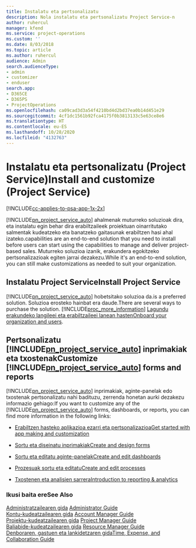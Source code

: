 ```yaml
---
title: Instalatu eta pertsonalizatu
description: Nola instalatu eta pertsonalizatu Project Service-n
author: ruhercul
manager: kfend
ms.service: project-operations
ms.custom: ''
ms.date: 8/03/2018
ms.topic: article
ms.author: ruhercul
audience: Admin
search.audienceType:
- admin
- customizer
- enduser
search.app:
- D365CE
- D365PS
- ProjectOperations
ms.openlocfilehash: ca09cad3d3a54f4210bd4d2bd37ea0b14d451e29
ms.sourcegitcommit: 4cf1dc1561b92fca4175f0b3813133c5e63ce8e6
ms.translationtype: HT
ms.contentlocale: eu-ES
ms.lasthandoff: 10/28/2020
ms.locfileid: "4132763"
---
```

# <a name="install-and-customize-project-service"></a><span data-ttu-id="7bca2-103">Instalatu eta pertsonalizatu (Project Service)</span><span class="sxs-lookup"><span data-stu-id="7bca2-103">Install and customize (Project Service)</span></span>

[!INCLUDE[cc-applies-to-psa-app-1x-2x](../includes/cc-applies-to-psa-app-1x-2x.md)]

[!INCLUDE[pn_project_service_auto](../includes/pn-project-service-auto.md)] <span data-ttu-id="7bca2-104">ahalmenak muturreko soluzioak dira, eta instalatu egin behar dira erabiltzaileek proiektuan oinarritutako salmentak kudeatzeko eta banatzeko gaitasunak erabiltzen hasi ahal izateko.</span><span class="sxs-lookup"><span data-stu-id="7bca2-104">capabilities are an end-to-end solution that you need to install before users can start using the capabilities to manage and deliver project-based sales.</span></span> <span data-ttu-id="7bca2-105">Muturreko soluzioa izanik, erakundera egokitzeko pertsonalizazioak egiten jarrai dezakezu.</span><span class="sxs-lookup"><span data-stu-id="7bca2-105">While it's an end-to-end solution, you can still make customizations as needed to suit your organization.</span></span>  
<!-- TODO: I expect to find the information on how to get and install this here. Please find that and add it here. Same for Project Service.--> 
  
## <a name="install-project-service"></a><span data-ttu-id="7bca2-106">Instalatu Project Service</span><span class="sxs-lookup"><span data-stu-id="7bca2-106">Install Project Service</span></span>  
 [!INCLUDE[pn_project_service_auto](../includes/pn-project-service-auto.md)] <span data-ttu-id="7bca2-107">hobetsitako soluzioa da.</span><span class="sxs-lookup"><span data-stu-id="7bca2-107">is a preferred solution.</span></span> <span data-ttu-id="7bca2-108">Soluzioa erosteko hainbat era daude.</span><span class="sxs-lookup"><span data-stu-id="7bca2-108">There are several ways to purchase the solution.</span></span> [!INCLUDE[proc_more_information](../includes/proc-more-information.md)] <span data-ttu-id="7bca2-109">[Lagundu erakundeko langileei eta erabiltzaileei lanean hasten](https://docs.microsoft.com/dynamics365/customerengagement/on-premises/admin/onboard-your-organization-and-users-to-dynamics-365-online)</span><span class="sxs-lookup"><span data-stu-id="7bca2-109">[Onboard your organization and users](https://docs.microsoft.com/dynamics365/customerengagement/on-premises/admin/onboard-your-organization-and-users-to-dynamics-365-online).</span></span>  
  
## <a name="customize-pn_project_service_auto-forms-and-reports"></a><span data-ttu-id="7bca2-110">Pertsonalizatu [!INCLUDE[pn_project_service_auto](../includes/pn-project-service-auto.md)] inprimakiak eta txostenak</span><span class="sxs-lookup"><span data-stu-id="7bca2-110">Customize [!INCLUDE[pn_project_service_auto](../includes/pn-project-service-auto.md)] forms and reports</span></span>  
 <span data-ttu-id="7bca2-111">[!INCLUDE[pn_project_service_auto](../includes/pn-project-service-auto.md)] inprimakiak, aginte-panelak edo txostenak pertsonalizatu nahi badituzu, zerrenda honetan aurki dezakezu informazio gehiago:</span><span class="sxs-lookup"><span data-stu-id="7bca2-111">If you want to customize any of the [!INCLUDE[pn_project_service_auto](../includes/pn-project-service-auto.md)] forms, dashboards, or reports, you can find more information in the following links:</span></span>  
  
- [<span data-ttu-id="7bca2-112">Erabiltzen hasteko aplikazioa ezarri eta pertsonalizazioa</span><span class="sxs-lookup"><span data-stu-id="7bca2-112">Get started with app making and customization</span></span>](https://docs.microsoft.com/dynamics365/customerengagement/on-premises/customize/getting-started-customization)  
  
- [<span data-ttu-id="7bca2-113">Sortu eta diseinatu inprimakiak</span><span class="sxs-lookup"><span data-stu-id="7bca2-113">Create and design forms</span></span>](https://docs.microsoft.com/dynamics365/customerengagement/on-premises/customize/create-design-forms)  
  
- [<span data-ttu-id="7bca2-114">Sortu eta editatu aginte-panelak</span><span class="sxs-lookup"><span data-stu-id="7bca2-114">Create and edit dashboards</span></span>](https://docs.microsoft.com/dynamics365/customerengagement/on-premises/customize/create-edit-dashboards)  
  
- [<span data-ttu-id="7bca2-115">Prozesuak sortu eta editatu</span><span class="sxs-lookup"><span data-stu-id="7bca2-115">Create and edit processes</span></span>](https://docs.microsoft.com/dynamics365/customerengagement/on-premises/customize/guide-staff-through-common-tasks-processes)  
  
- [<span data-ttu-id="7bca2-116">Txostenen eta analisien sarrera</span><span class="sxs-lookup"><span data-stu-id="7bca2-116">Introduction to reporting & analytics</span></span>](https://docs.microsoft.com/dynamics365/customerengagement/on-premises/analytics/reporting-analytics-with-dynamics-365)  
  
### <a name="see-also"></a><span data-ttu-id="7bca2-117">Ikusi baita ere</span><span class="sxs-lookup"><span data-stu-id="7bca2-117">See Also</span></span>  
 <span data-ttu-id="7bca2-118">[Administratzailearen gida](../psa/admin-guide.md) </span><span class="sxs-lookup"><span data-stu-id="7bca2-118">[Administrator Guide](../psa/admin-guide.md) </span></span>  
 <span data-ttu-id="7bca2-119">[Kontu-kudeatzailearen gida](../psa/account-manager-guide.md) </span><span class="sxs-lookup"><span data-stu-id="7bca2-119">[Account Manager Guide](../psa/account-manager-guide.md) </span></span>  
 <span data-ttu-id="7bca2-120">[Proiektu-kudeatzailearen gida](../psa/project-manager-guide.md) </span><span class="sxs-lookup"><span data-stu-id="7bca2-120">[Project Manager Guide](../psa/project-manager-guide.md) </span></span>  
 <span data-ttu-id="7bca2-121">[Baliabide-kudeatzailearen gida](../psa/resource-manager-guide.md) </span><span class="sxs-lookup"><span data-stu-id="7bca2-121">[Resource Manager Guide](../psa/resource-manager-guide.md) </span></span>  
 [<span data-ttu-id="7bca2-122">Denboraren, gastuen eta lankidetzaren gida</span><span class="sxs-lookup"><span data-stu-id="7bca2-122">Time, Expense, and Collaboration Guide</span></span>](../psa/time-expense-collaboration-guide.md)
